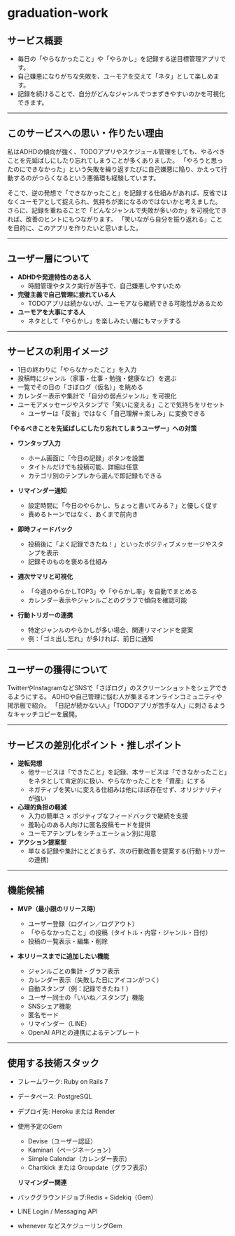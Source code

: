 # graduation-work

## サービス概要
- 毎日の「やらなかったこと」や「やらかし」を記録する逆目標管理アプリです。
- 自己嫌悪になりがちな失敗を、ユーモアを交えて「ネタ」として楽しめます。
- 記録を続けることで、自分がどんなジャンルでつまずきやすいのかを可視化できます。

---

## このサービスへの思い・作りたい理由
私はADHDの傾向が強く、TODOアプリやスケジュール管理をしても、やるべきことを先延ばしにしたり忘れてしまうことが多くありました。
「やろうと思ったのにできなかった」という失敗を繰り返すたびに自己嫌悪に陥り、かえって行動するのがつらくなるという悪循環も経験しています。

そこで、逆の発想で「できなかったこと」を記録する仕組みがあれば、反省ではなくユーモアとして捉えられ、気持ちが楽になるのではないかと考えました。
さらに、記録を重ねることで「どんなジャンルで失敗が多いのか」を可視化できれば、改善のヒントにもつながります。
「笑いながら自分を振り返れる」ことを目的に、このアプリを作りたいと思いました。

---

## ユーザー層について
- **ADHDや発達特性のある人**
  - 時間管理やタスク実行が苦手で、自己嫌悪しやすいため
- **完璧主義で自己管理に疲れている人**
  - TODOアプリは続かないが、ユーモアなら継続できる可能性があるため
- **ユーモアを大事にする人**
  - ネタとして「やらかし」を楽しみたい層にもマッチする

---

## サービスの利用イメージ
- 1日の終わりに「やらなかったこと」を入力
- 投稿時にジャンル（家事・仕事・勉強・健康など）を選ぶ
- 一覧でその日の「さぼログ（仮名）」を眺める
- カレンダー表示や集計で「自分の弱点ジャンル」を可視化
- ユーモアメッセージやスタンプで「笑いに変える」ことで気持ちをリセット
  - ユーザーは「反省」ではなく「自己理解＋楽しみ」に変換できる

**「やるべきことを先延ばしにしたり忘れてしまうユーザー」への対策**
- **ワンタップ入力**
  - ホーム画面に「今日の記録」ボタンを設置
  - タイトルだけでも投稿可能、詳細は任意
  - カテゴリ別のテンプレから選んで即記録もできる

- **リマインダー通知**
  - 設定時間に「今日のやらかし、ちょっと書いてみる？」と優しく促す
  - 責めるトーンではなく、あくまで前向き

- **即時フィードバック**
  - 投稿後に「よく記録できたね！」といったポジティブメッセージやスタンプを表示
  - 記録そのものを褒める仕組み

- **週次サマリと可視化**
  - 「今週のやらかしTOP3」や「やらかし率」を自動でまとめる
  - カレンダー表示やジャンルごとのグラフで傾向を確認可能

- **行動トリガーの連携**
  - 特定ジャンルのやらかしが多い場合、関連リマインドを提案
  - 例：「ゴミ出し忘れ」が多ければ、前日に通知

---

## ユーザーの獲得について
TwitterやInstagramなどSNSで「さぼログ」のスクリーンショットをシェアできるようにする。
ADHDや自己管理に悩む人が集まるオンラインコミュニティや掲示板で紹介。
「日記が続かない人」「TODOアプリが苦手な人」に刺さるようなキャッチコピーを展開。

---

## サービスの差別化ポイント・推しポイント
- **逆転発想**  
  - 他サービスは「できたこと」を記録、本サービスは「できなかったこと」をネタとして肯定的に扱い、やらなかったことを「資産」にする
  - ネガティブを笑いに変える仕組みは他にほぼ存在せず、オリジナリティが強い
- **心理的負担の軽減**  
  - 入力の簡単さ × ポジティブなフィードバックで継続を支援
  - 羞恥心のある人向けに匿名投稿モードを提供
  - ユーモアテンプレをシチュエーション別に用意
- **アクション提案型**  
  - 単なる記録や集計にとどまらず、次の行動改善を提案する(行動トリガーの連携)

---

## 機能候補
- **MVP（最小限のリリース時）**
  - ユーザー登録（ログイン／ログアウト）
  - 「やらなかったこと」の投稿（タイトル・内容・ジャンル・日付）
  - 投稿の一覧表示・編集・削除

- **本リリースまでに追加したい機能**
  - ジャンルごとの集計・グラフ表示
  - カレンダー表示（失敗した日にアイコンがつく）
  - 自動スタンプ（例：記録できたね！）
  - ユーザー同士の「いいね／スタンプ」機能
  - SNSシェア機能
  - 匿名モード
  - リマインダー（LINE）
  - OpenAI APIとの連携によるテンプレート

---

## 使用する技術スタック
- フレームワーク: Ruby on Rails 7
- データベース: PostgreSQL
- デプロイ先: Heroku または Render
- 使用予定のGem
  - Devise（ユーザー認証）
  - Kaminari（ページネーション）
  - Simple Calendar（カレンダー表示）
  - Chartkick または Groupdate（グラフ表示）
  
  **リマインダー関連**
- バックグラウンドジョブ:Redis + Sidekiq（Gem）
- LINE Login / Messaging API
- whenever などスケジューリングGem
